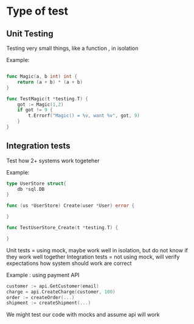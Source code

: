 # Type of test

## Unit Testing

Testing very small things, like a function , in isolation

Example:
```go

func Magic(a, b int) int {
    return (a + b) * (a + b)
}

func TestMagic(t *testing.T) {
    got := Magic(1,2)
    if got != 9 {
        t.Errorf("Magic() = %v, want %v", got, 9)
    }
}
```

## Integration tests

Test how 2+ systems work togeteher

Example:
```go
type UserStore struct{
    db *sql.DB
}

func (us *UserStore) Create(user *User) error {

}

func TestUserStore_Create(t *testing.T) {

}
```

Unit tests = using mock, maybe work well in isolation, but do not know if they work well together
Integration tests = not using mock, will verify expectations how system should work are correct

Example : using payment API
```go
customer := api.GetCustomer(email)
charge = api.CreateCharge(customer, 100)
order := createOrder(...)
shipment := createShipment(...)
```

We might test our code with mocks and assume api will work